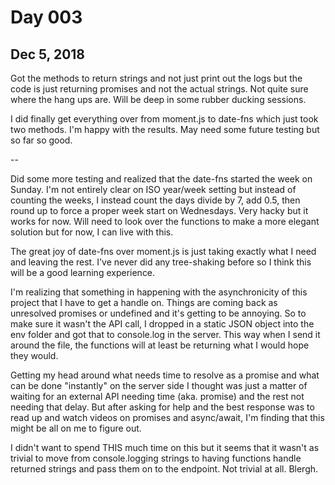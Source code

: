# Day 003
## Dec 5, 2018

Got the methods to return strings and not just print out the logs but the code is just returning promises and not the actual strings. Not quite sure where the hang ups are. Will be deep in some rubber ducking sessions.

I did finally get everything over from moment.js to date-fns which just took two methods. I'm happy with the results. May need some future testing but so far so good.

--

Did some more testing and realized that the date-fns started the week on Sunday. I'm not entirely clear on ISO year/week setting but instead of counting the weeks, I instead count the days divide by 7, add 0.5, then round up to force a proper week start on Wednesdays. Very hacky but it works for now. Will need to look over the functions to make a more elegant solution but for now, I can live with this.

The great joy of date-fns over moment.js is just taking exactly what I need and leaving the rest. I've never did any tree-shaking before so I think this will be a good learning experience.

I'm realizing that something in happening with the asynchronicity of this project that I have to get a handle on. Things are coming back as unresolved promises or undefined and it's getting to be annoying. So to make sure it wasn't the API call, I dropped in a static JSON object into the env folder and got that to console.log in the server. This way when I send it around the file, the functions will at least be returning what I would hope they would.

Getting my head around what needs time to resolve as a promise and what can be done "instantly" on the server side I thought was just a matter of waiting for an external API needing time (aka. promise) and the rest not needing that delay. But after asking for help and the best response was to read up and watch videos on promises and async/await, I'm finding that this might be all on me to figure out.

I didn't want to spend THIS much time on this but it seems that it wasn't as trivial to move from console.logging strings to having functions handle returned strings and pass them on to the endpoint. Not trivial at all. Blergh.
